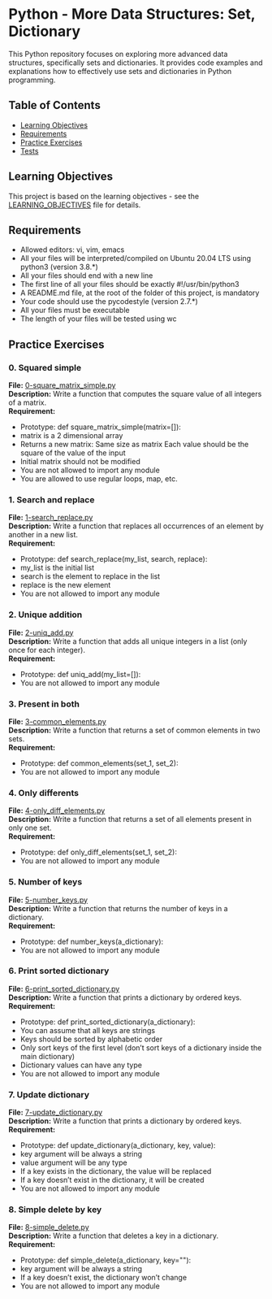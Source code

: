 # Python - More Data Structures: Set, Dictionary

This Python repository focuses on exploring more advanced data structures, specifically sets and dictionaries. It provides code examples and explanations how to effectively use sets and dictionaries in Python programming. 

## Table of Contents
- [Learning Objectives](#learning-objectives)
- [Requirements](#requirements)
- [Practice Exercises](#practice-exercises)
- [Tests](#tests)
## Learning Objectives

This project is based on the learning objectives - see the [LEARNING_OBJECTIVES](https://github.com/Goaty-yagi/holbertonschool-higher_level_programming/blob/main/python-more_data_structures/LEANING_OBJECTIVES.md) file for details.

## Requirements
- Allowed editors: vi, vim, emacs
- All your files will be interpreted/compiled on Ubuntu 20.04 LTS using python3 (version 3.8.*)
- All your files should end with a new line
- The first line of all your files should be exactly #!/usr/bin/python3
- A README.md file, at the root of the folder of this project, is mandatory
- Your code should use the pycodestyle (version 2.7.*)
- All your files must be executable
- The length of your files will be tested using wc

## Practice Exercises

### 0. Squared simple

**File:** [0-square_matrix_simple.py](https://github.com/Goaty-yagi/holbertonschool-higher_level_programming/blob/main/python-more_data_structures/0-square_matrix_simple.py)<br>
**Description:** Write a function that computes the square value of all integers of a matrix.<br>
**Requirement:** <br>
- Prototype: def square_matrix_simple(matrix=[]):
- matrix is a 2 dimensional array
- Returns a new matrix:
Same size as matrix
Each value should be the square of the value of the input
- Initial matrix should not be modified
- You are not allowed to import any module
- You are allowed to use regular loops, map, etc.


### 1. Search and replace

**File:** [1-search_replace.py](https://github.com/Goaty-yagi/holbertonschool-higher_level_programming/blob/main/python-more_data_structures/1-search_replace.py)<br>
**Description:** Write a function that replaces all occurrences of an element by another in a new list.<br>
**Requirement:** <br>
- Prototype: def search_replace(my_list, search, replace):
- my_list is the initial list
- search is the element to replace in the list
- replace is the new element
- You are not allowed to import any module

### 2. Unique addition

**File:** [2-uniq_add.py](https://github.com/Goaty-yagi/holbertonschool-higher_level_programming/blob/main/python-more_data_structures/2-uniq_add.py)<br>
**Description:** Write a function that adds all unique integers in a list (only once for each integer).<br>
**Requirement:** <br>
- Prototype: def uniq_add(my_list=[]):
- You are not allowed to import any module

### 3. Present in both

**File:** [3-common_elements.py](https://github.com/Goaty-yagi/holbertonschool-higher_level_programming/blob/main/python-more_data_structures/3-common_elements.py)<br>
**Description:** Write a function that returns a set of common elements in two sets.<br>
**Requirement:** <br>
- Prototype: def common_elements(set_1, set_2):
- You are not allowed to import any module


### 4. Only differents

**File:** [4-only_diff_elements.py](https://github.com/Goaty-yagi/holbertonschool-higher_level_programming/blob/main/python-more_data_structures/4-only_diff_elements.py)<br>
**Description:** Write a function that returns a set of all elements present in only one set.<br>
**Requirement:** <br>
- Prototype: def only_diff_elements(set_1, set_2):
- You are not allowed to import any module


### 5. Number of keys

**File:** [5-number_keys.py](https://github.com/Goaty-yagi/holbertonschool-higher_level_programming/blob/main/python-more_data_structures/5-number_keys.py)<br>
**Description:** Write a function that returns the number of keys in a dictionary.<br>
**Requirement:** <br>
- Prototype: def number_keys(a_dictionary):
- You are not allowed to import any module


### 6. Print sorted dictionary

**File:** [6-print_sorted_dictionary.py](https://github.com/Goaty-yagi/holbertonschool-higher_level_programming/blob/main/python-more_data_structures/6-print_sorted_dictionary.py)<br>
**Description:** Write a function that prints a dictionary by ordered keys.<br>
**Requirement:** <br>
- Prototype: def print_sorted_dictionary(a_dictionary):
- You can assume that all keys are strings
- Keys should be sorted by alphabetic order
- Only sort keys of the first level (don’t sort keys of a dictionary inside the main dictionary)
- Dictionary values can have any type
- You are not allowed to import any module


### 7. Update dictionary

**File:** [7-update_dictionary.py](https://github.com/Goaty-yagi/holbertonschool-higher_level_programming/blob/main/python-more_data_structures/7-update_dictionary.py)<br>
**Description:** Write a function that prints a dictionary by ordered keys.<br>
**Requirement:** <br>
- Prototype: def update_dictionary(a_dictionary, key, value):
- key argument will be always a string
- value argument will be any type
- If a key exists in the dictionary, the value will be replaced
- If a key doesn’t exist in the dictionary, it will be created
- You are not allowed to import any module


### 8. Simple delete by key

**File:** [8-simple_delete.py](https://github.com/Goaty-yagi/holbertonschool-higher_level_programming/blob/main/python-more_data_structures/8-simple_delete.py)<br>
**Description:** Write a function that deletes a key in a dictionary.<br>
**Requirement:** <br>
- Prototype: def simple_delete(a_dictionary, key=""):
- key argument will be always a string
- If a key doesn’t exist, the dictionary won’t change
- You are not allowed to import any module

